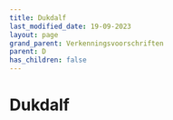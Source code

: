 ```yaml
---
title: Dukdalf
last_modified_date: 19-09-2023
layout: page
grand_parent: Verkenningsvoorschriften
parent: D
has_children: false
---
```


Dukdalf
=======

